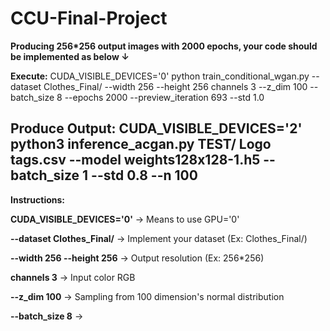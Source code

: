 # CCU-Final-Project

**Producing 256*256 output images with 2000 epochs, your code should be implemented as below ↓**

**Execute:** CUDA_VISIBLE_DEVICES='0' python train_conditional_wgan.py --dataset Clothes_Final/
 --width 256 --height 256 channels 3 --z_dim 100 --batch_size 8 --epochs 2000 --preview_iteration 693 --std 1.0
 
 **Produce Output:** CUDA_VISIBLE_DEVICES='2' python3 inference_acgan.py TEST/ Logo  tags.csv --model weights128x128-1.h5 --batch_size 1 --std 0.8 --n 100
---
**Instructions:**

**CUDA_VISIBLE_DEVICES='0'** → Means to use GPU='0'

**--dataset Clothes_Final/** → Implement your dataset (Ex: Clothes_Final/)

**--width 256 --height 256** → Output resolution (Ex: 256*256)

**channels 3** → Input color RGB

**--z_dim 100** → Sampling from 100 dimension's normal distribution

**--batch_size 8** → 



